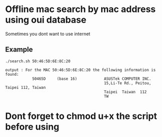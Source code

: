 # Offline mac search by mac address using oui database

Sometimes you dont want to use internet


## Example

    ./search.sh 50:46:5D:6E:8C:20

    output : For the MAC 50:46:5D:6E:8C:20 the following information is found:
                50465D     (base 16)            ASUSTek COMPUTER INC.
                                                15,Li-Te Rd., Peitou, Taipei 112, Taiwan
                                                Taipei  Taiwan  112
                                                TW




# Dont forget to chmod u+x the script before using